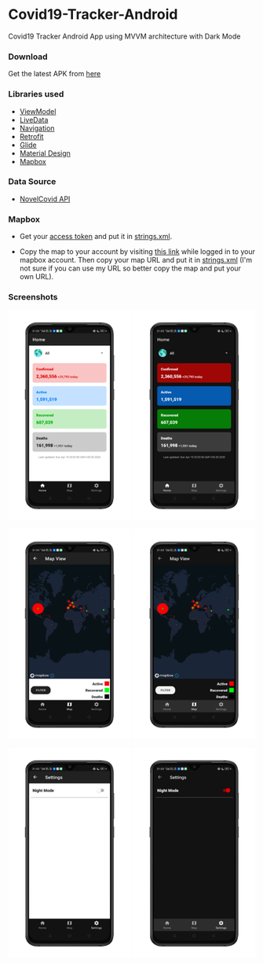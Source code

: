 # Covid19-Tracker-Android
Covid19 Tracker Android App using MVVM architecture with Dark Mode

### Download
Get the latest APK from [here](https://github.com/ashar-7/Covid19-Tracker-Android/releases)

### Libraries used
* [ViewModel](https://developer.android.com/topic/libraries/architecture/viewmodel)
* [LiveData](https://developer.android.com/topic/libraries/architecture/livedata)
* [Navigation](https://developer.android.com/guide/navigation)
* [Retrofit](https://square.github.io/retrofit/) 
* [Glide](https://github.com/bumptech/glide)
* [Material Design](https://material.io/)
* [Mapbox](https://www.mapbox.com/)

### Data Source
* [NovelCovid API](https://corona.lmao.ninja/)

### Mapbox
* Get your [access token](https://docs.mapbox.com/android/maps/overview/#2-get-an-access-token) 
and put it in [strings.xml](/app/src/main/res/values/strings.xml).

* Copy the map to your account by visiting [this link](https://api.mapbox.com/styles/v1/ashar7/ck9314d9i168m1ioizsycq5b5.html?fresh=true&title=copy&access_token=pk.eyJ1IjoiYXNoYXI3IiwiYSI6ImNrOTc2bzhkeTBmY2kzZ3Rjd2Rxajg1OXUifQ.9_qVbFzRzsWEINf_FKsiIg)
while logged in to your mapbox account. Then copy your map URL and put it in [strings.xml](/app/src/main/res/values/strings.xml)
(I'm not sure if you can use my URL so better copy the map and put your own URL).

### Screenshots
<img src="screenshots/home_light.png" width=250/> <img src="screenshots/home_dark.png" width=250/>

<img src="screenshots/map_light.png" width=250/> <img src="screenshots/map_dark.png" width=250/>

<img src="screenshots/settings_light.png" width=250/> <img src="screenshots/settings_dark.png" width=250/>
